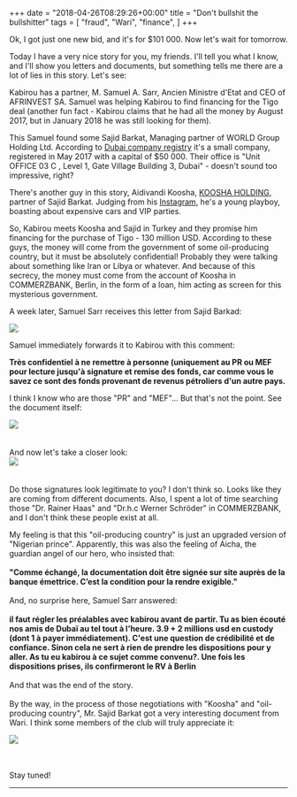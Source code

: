 +++
date = "2018-04-26T08:29:26+00:00"
title = "Don't bullshit the bullshitter"
tags = [
    "fraud",
    "Wari",
    "finance",
]
+++


Ok, I got just one new bid, and it's for $101 000. Now let's wait for tomorrow.

Today I have a very nice story for you, my friends. I'll tell you what I know, and I'll show you letters and documents, but something tells me there are a lot of lies in this story. Let's see:

<!--more-->

Kabirou has a partner, M. Samuel A. Sarr, Ancien Ministre d'Etat and CEO of AFRINVEST SA. Samuel was helping Kabirou to find financing for the Tigo deal (another fun fact - Kabirou claims that he had all the money by August 2017, but in January 2018 he was still looking for them).

This Samuel found some Sajid Barkat, Managing partner of WORLD Group Holding Ltd. According to [Dubai company registry](https://www.difc.ae/public-register/world-group-holding-limited) it's a small company, registered in May 2017 with a capital of $50 000. Their office is "Unit  OFFICE 03 C , Level 1, Gate Village Building 3, Dubai" - doesn't sound too impressive, right?

There's another guy in this story, Aidivandi Koosha, [KOOSHA HOLDING](https://kooshaholding.com), partner of Sajid Barkat. Judging from his [Instagram](https://www.instagram.com/koosha_bakhtiari/), he's a young playboy, boasting about expensive cars and VIP parties.

So, Kabirou meets Koosha and Sajid in Turkey and they promise him financing for the purchase of Tigo - 130 million USD. According to these guys, the money will come from the government of some oil-producing country, but it must be absolutely confidential! Probably they were talking about something like Iran or Libya or whatever. And because of this secrecy, the money must come from the account of Koosha in COMMERZBANK, Berlin, in the form of a loan, him acting as screen for this mysterious government.

A week later, Samuel Sarr receives this letter from Sajid Barkad:
<div class="container" style="width:auto">
  <a target="blank" href="https://res.cloudinary.com/vincentstradic/image/upload/v1524492521/posteight/p_eight_1.jpg">
    <img src="https://res.cloudinary.com/vincentstradic/image/upload/v1524492521/posteight/p_eight_1.jpg" style="max-width:100%">
  </a>
</div>

Samuel immediately forwards it to Kabirou with this comment:

**Très confidentiel à ne remettre à personne (uniquement au PR ou MEF pour lecture jusqu'à signature et remise des fonds, car comme vous le savez ce sont des fonds provenant de revenus pétroliers d'un autre pays.**

I think I know who are those "PR" and "MEF"... But that's not the point. See the document itself:
<div class="container" style="width:auto">
  <a target="blank" href="https://res.cloudinary.com/vincentstradic/image/upload/v1524492521/posteight/p_eight_2.jpg">
    <img src="https://res.cloudinary.com/vincentstradic/image/upload/v1524492521/posteight/p_eight_2.jpg" style="max-width:100%">
  </a>
</div>
<br></br>
And now let's take a closer look:
<div class="container" style="width:auto">
  <a target="blank" href="https://res.cloudinary.com/vincentstradic/image/upload/v1524492521/posteight/p_eight_3.jpg">
    <img src="https://res.cloudinary.com/vincentstradic/image/upload/v1524492521/posteight/p_eight_3.jpg" style="max-width:100%">
  </a>
</div>
<br></br>
Do those signatures look legitimate to you? I don't think so. Looks like they are coming from different documents. Also, I spent a lot of time searching those "Dr. Rainer Haas" and "Dr.h.c Werner Schröder" in COMMERZBANK, and I don't think these people exist at all.

My feeling is that this "oil-producing country" is just an upgraded version of "Nigerian prince". Apparently, this was also the feeling of Aicha, the guardian angel of our hero, who insisted that:
<br></br>
**"Comme échangé, la documentation doit être signée sur site auprès de la banque émettrice. C’est la condition pour la rendre exigible."**
<br></br>
And, no surprise here, Samuel Sarr answered:
<br></br>
**il faut régler les préalables avec kabirou avant de partir.  Tu as bien écouté nos amis de Dubaï au tel tout à l'heure.  3.9 + 2 millions  usd en custody (dont 1 à payer immédiatement). C'est une question de crédibilité et de confiance. Sinon cela ne sert à rien de prendre les dispositions pour y aller. As tu eu kabirou à ce sujet comme convenu?.  Une fois les dispositions prises, ils confirmeront le RV à Berlin**
<br></br>
And that was the end of the story.
<br></br>
By the way, in the process of those negotiations with "Koosha" and "oil-producing country", Mr. Sajid Barkat got a very interesting document from Wari. I think some members of the club will truly appreciate it:
<div class="container" style="width:auto">
  <a target="blank" href="https://res.cloudinary.com/vincentstradic/image/upload/v1524492522/posteight/p_eight_4.jpg">
    <img src="https://res.cloudinary.com/vincentstradic/image/upload/v1524492522/posteight/p_eight_4.jpg" style="max-width:100%">
  </a>
</div>

<br></br>
Stay tuned!
<hr>
